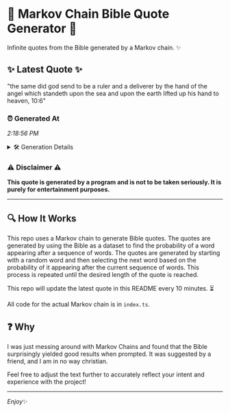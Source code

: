 # 📖 Markov Chain Bible Quote Generator 📖

Infinite quotes from the Bible generated by a Markov chain. ✨

## ✨ Latest Quote ✨
"the same did god send to be a ruler and a deliverer by the hand of the angel which standeth upon the sea and upon the earth lifted up his hand to heaven, 10:6"

### ⏰ Generated At
*2:18:56 PM*

<details>
    <summary>🛠️ Generation Details</summary>
    <p>
        <strong>🌱 Seed:</strong> the<br>
        <strong>🔄 Iterations:</strong> 33<br>
        <strong>📜 Context History:</strong><br>[ the ]: same<br>[ the, same ]: did<br>[ the, same, did ]: god<br>[ the, same, did, god ]: send<br>[ the, same, did, god, send ]: to<br>[ the, same, did, god, send, to ]: be<br>[ same, did, god, send, to, be ]: a<br>[ did, god, send, to, be, a ]: ruler<br>[ god, send, to, be, a, ruler ]: and<br>[ send, to, be, a, ruler, and ]: a<br>[ to, be, a, ruler, and, a ]: deliverer<br>[ be, a, ruler, and, a, deliverer ]: by<br>[ a, ruler, and, a, deliverer, by ]: the<br>[ ruler, and, a, deliverer, by, the ]: hand<br>[ and, a, deliverer, by, the, hand ]: of<br>[ a, deliverer, by, the, hand, of ]: the<br>[ deliverer, by, the, hand, of, the ]: angel<br>[ by, the, hand, of, the, angel ]: which<br>[ the, hand, of, the, angel, which ]: standeth<br>[ hand, of, the, angel, which, standeth ]: upon<br>[ of, the, angel, which, standeth, upon ]: the<br>[ the, angel, which, standeth, upon, the ]: sea<br>[ angel, which, standeth, upon, the, sea ]: and<br>[ which, standeth, upon, the, sea, and ]: upon<br>[ standeth, upon, the, sea, and, upon ]: the<br>[ upon, the, sea, and, upon, the ]: earth<br>[ the, sea, and, upon, the, earth ]: lifted<br>[ sea, and, upon, the, earth, lifted ]: up<br>[ and, upon, the, earth, lifted, up ]: his<br>[ upon, the, earth, lifted, up, his ]: hand<br>[ the, earth, lifted, up, his, hand ]: to<br>[ earth, lifted, up, his, hand, to ]: heaven,<br>[ lifted, up, his, hand, to, heaven, ]: 10:6<br>
    </p>
</details>

### ⚠️ Disclaimer ⚠️
**This quote is generated by a program and is not to be taken seriously. It is purely for entertainment purposes.**

---

## 🔍 How It Works

This repo uses a Markov chain to generate Bible quotes. The quotes are generated by using the Bible as a dataset to find the probability of a word appearing after a sequence of words. The quotes are generated by starting with a random word and then selecting the next word based on the probability of it appearing after the current sequence of words. This process is repeated until the desired length of the quote is reached.

This repo will update the latest quote in this README every 10 minutes. ⏳

All code for the actual Markov chain is in `index.ts`.

## ❓ Why

I was just messing around with Markov Chains and found that the Bible surprisingly yielded good results when prompted. 
It was suggested by a friend, and I am in no way christian.

Feel free to adjust the text further to accurately reflect your intent and experience with the project!

---

*Enjoy*✨
